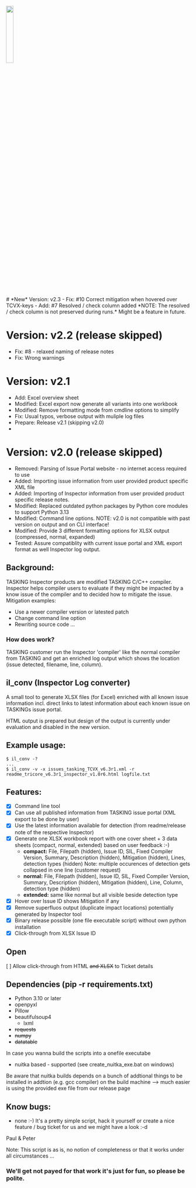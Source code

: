 <p>
  <img src="res/logo.png" width="20%">
</p>
# *New* Version: v2.3
- Fix:      #10 Correct mitigation when hovered over TCVX-keys
- Add:      #7 Resolved / check column added
*NOTE: The resolved / check column is not preserved during runs.* Might be a feature in future.

# Version: v2.2 (release skipped)
- Fix:      #8 - relaxed naming of release notes
- Fix:      Wrong warnings

# Version: v2.1 
- Add:      Excel overview sheet
- Modified: Excel export now generate all variants into one workbook
- Modified: Remove formatting mode from cmdline options to simplify
- Fix:      Usual typos, verbose output with muliple log files
- Prepare:  Release v2.1 (skipping v2.0)
- 
# Version: v2.0 (release skipped)
- Removed: Parsing of Issue Portal website - no internet access required to use
- Added:   Importing issue information from user provided product specific XML file
- Added:   Importing of Inspector information from user provided product specific release notes.
- Modified: Replaced outdated python packages by Python core modules to support Python 3.13
- Modified: Command line options. NOTE: v2.0 is not compatible with past version on output and on CLI interface!
- Modified: Provide 3 different formatting options for XLSX output (compressed, normal, expanded)
- Tested:   Assure compatiblity with current issue portal and XML export format as well Inspector log output.


## Background:
TASKING Inspector products are modified TASKING C/C++ compiler. Inspector helps compiler users to evaluate if they might be impacted by a know issue of the compiler and to decided how to mitigate the issue.
Mitigation examples:
- Use a newer compiler version or latested patch
- Change command line option
- Rewriting source code
...

### How does work?
TASKING customer run the Inspector 'compiler' like the normal compiler from TASKING and get an enriched log output which shows the location (issue detected, filename, line, column).

## **il_conv** (**I**nspector **L**og **conv**erter)
A small tool to generate XLSX files (for Excel) enriched with all known issue information incl. direct links to latest information about each known issue on TASKINGs issue portal.

HTML output is prepared but design of the output is currently under evaluation and disabled in the new version.

## Example usage:
```
$ il_conv -?
...
$ il_conv -v -x issues_tasking_TCVX_v6.3r1.xml -r readme_tricore_v6.3r1_inspector_v1.0r6.html logfile.txt
```
## Features:
- [x] Command line tool
- [x] Can use all published information from TASKING issue portal (XML export to be done by user)
- [x] Use the latest information available for detection (from readme/release note of the respective Inspector)
- [x] Generate one XLSX workbook report with one cover sheet + 3 data sheets (compact, normal, extended) based on user feedback :-)
  - **compact:** File, Filepath (hidden), Issue ID, SIL, Fixed Compiler Version, Summary, Description (hidden), Mitigation (hidden), Lines, detection types (hidden)
  Note: multiple occurences of detection gets collapsed in one line (customer request)  
  - **normal:** File, Filepath (hidden), Issue ID, SIL, Fixed Compiler Version, Summary, Description (hidden), Mitigation (hidden), Line, Column, detection type (hidden) 
  - **extended:** same like normal but all visible beside detection type
- [x] Hover over Issue ID shows Mitigation if any
- [x] Remove superfluos output (duplicate impact locations) potentially generated by Inspector tool
- [x] Binary release possible (one file executable script) without own python installation
- [x] Click-through from XLSX Issue ID  

## Open
[ ] Allow click-through from HTML ~~and XLSX~~ to Ticket details

## Dependencies (pip -r requirements.txt)
- Python 3.10 or later
- openpyxl
- Pillow
- beautifulsoup4
  - lxml 
- ~~requests~~
- ~~numpy~~
- ~~datatable~~

In case you wanna build the scripts into a onefile executabe
- nuitka based - supported (see create_nuitka_exe.bat on windows)

Be aware that nuitka builds depends on a bunch of addtional things to be installed in addtion (e.g. gcc compiler) on the build machine
--> much easier is using the provided exe file from our release page

## Know bugs: 
- none :-)
  It's a pretty simple script, hack it yourself or create a nice feature / bug ticket for us and we might have a look :-d

Paul & Peter

  
Note: 
This script is as is, no notion of completeness or that it works under all circumstances ...
### We'll get not payed for that work it's just for fun, so please be polite.
  


